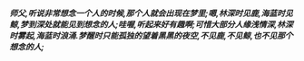 ***师父,听说非常想念一个人的时候,那个人就会出现在梦里;嗯,林深时见鹿,海蓝时见鲸,梦到深处就能见到想念的人;哇喔,听起来好有趣啊;可惜大部分人缘浅情深,林深时雾起,海蓝时浪涌.梦醒时只能孤独的望着黑黑的夜空,不见鹿,不见鲸,也不见那个想念的人;***